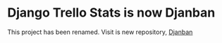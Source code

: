 # Django Trello Stats is now Djanban

This project has been renamed. Visit is new repository, [Djanban](https://github.com/diegojromerolopez/djanban)
